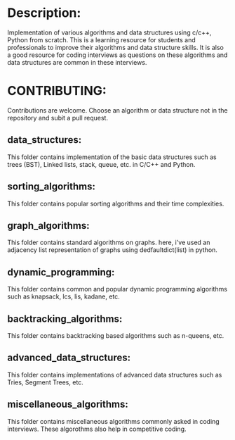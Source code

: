<h1> Description: </h1>

Implementation of various algorithms and data structures using c/c++, Python from scratch. This is a learning resource
for students and professionals to improve their algorithms and data structure skills. It is also a good resource for coding interviews
as questions on these algorithms and data structures are common in these interviews.

<h1> CONTRIBUTING: </h1>

Contributions are welcome. Choose an algorithm or data structure not in the repository and subit a pull request. 

<h2> data_structures: </h2> 

This folder contains implementation of the basic data structures such as trees (BST), Linked lists, stack, queue, etc. in C/C++ and Python. 

<h2> sorting_algorithms: </h2> 

This folder contains popular sorting algorithms and their time complexities.

<h2>  graph_algorithms: </h2> 

This folder contains standard algorithms on graphs. 
here, i've used an adjacency list representation of graphs using dedfaultdict(list) in python.

<h2>  dynamic_programming: </h2> 

This folder contains common and popular dynamic programming algorithms such as knapsack, lcs, lis, kadane, etc.

<h2>  backtracking_algorithms: </h2> 

This folder contains backtracking based algorithms such as n-queens, etc.

<h2> advanced_data_structures: </h2> 

This folder contains implementations of advanced data structures such as Tries, Segment Trees, etc.

<h2> miscellaneous_algorithms: </h2> 

This folder contains miscellaneous algorithms commonly asked in coding interviews. These algorothms 
also help in competitive coding.

